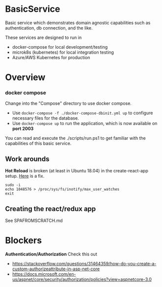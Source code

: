 # BasicService
Basic service which demonstrates domain agnostic capabilities such as authentication, db connection, and the like. 

These services are designed to run in
* docker-compose for local development/testing
* microk8s (kubernetes) for local integration testing
* Azure/AWS Kubernetes for production

# Overview

### docker compose
Change into the "Compose" directory to use docker compose.

* Use `docker-compose -f ./docker-compose-dbinit.yml up` to configure necessary files for the database.
* Use `docker-compose up` to run the application, which is now available on **port 2003**

You can read and execute the ./scripts/run.ps1 to get familiar with the capabilities of this basic service.


## Work arounds

**Hot Reload** is broken (at least in Ubuntu 18.04) in the create-react-app setup. [Here](https://stackoverflow.com/questions/42189575/create-react-app-reload-not-working) is a fix.

    sudo -i
    echo 1048576 > /proc/sys/fs/inotify/max_user_watches
    exit


## Creating the react/redux app

See SPAFROMSCRATCH.md


# Blockers

**Authentication/Authorization**
Check this out
* https://stackoverflow.com/questions/31464359/how-do-you-create-a-custom-authorizeattribute-in-asp-net-core
* https://docs.microsoft.com/en-us/aspnet/core/security/authorization/policies?view=aspnetcore-3.0